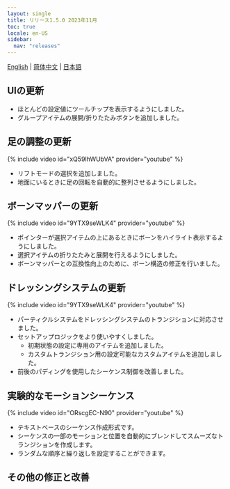 ```yaml
---
layout: single
title: リリース1.5.0 2023年11月
toc: true
locale: en-US
sidebar:
  nav: "releases"
---
```

[English](/dancexr/releases/1.5.0) | [简体中文](/zh/dancexr/releases/1.5.0) | [日本語](/jp/dancexr/releases/1.5.0)

## UIの更新
* ほとんどの設定値にツールチップを表示するようにしました。
* グループアイテムの展開/折りたたみボタンを追加しました。

## 足の調整の更新
{% include video id="xQ59IhWUbVA" provider="youtube" %}
* リフトモードの選択を追加しました。
* 地面にいるときに足の回転を自動的に整列させるようにしました。

## ボーンマッパーの更新
{% include video id="9YTX9seWLK4" provider="youtube" %}
* ポインターが選択アイテムの上にあるときにボーンをハイライト表示するようにしました。
* 選択アイテムの折りたたみと展開を行えるようにしました。
* ボーンマッパーとの互換性向上のために、ボーン構造の修正を行いました。

## ドレッシングシステムの更新
{% include video id="9YTX9seWLK4" provider="youtube" %}
* パーティクルシステムをドレッシングシステムのトランジションに対応させました。
* セットアップロジックをより使いやすくしました。
    * 初期状態の設定に専用のアイテムを追加しました。
    * カスタムトランジション用の設定可能なカスタムアイテムを追加しました。
* 前後のパディングを使用したシーケンス制御を改善しました。

## 実験的なモーションシーケンス
{% include video id="ORscgEC-N90" provider="youtube" %}
* テキストベースのシーケンス作成形式です。
* シーケンスの一部のモーションと位置を自動的にブレンドしてスムーズなトランジションを作成します。
* ランダムな順序と繰り返しを設定することができます。

## その他の修正と改善